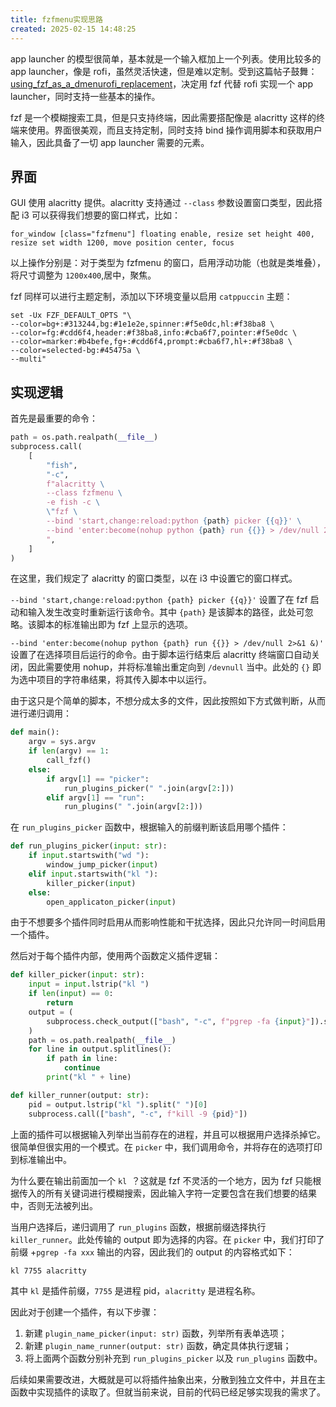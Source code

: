 ```yaml
---
title: fzfmenu实现思路
created: 2025-02-15 14:48:25
---
```

app launcher 的模型很简单，基本就是一个输入框加上一个列表。使用比较多的 app launcher，像是 rofi，虽然灵活快速，但是难以定制。受到这篇帖子鼓舞：[using_fzf_as_a_dmenurofi_replacement](https://www.reddit.com/r/commandline/comments/jatyek/using_fzf_as_a_dmenurofi_replacement/)，决定用 fzf 代替 rofi 实现一个 app launcher，同时支持一些基本的操作。

fzf 是一个模糊搜索工具，但是只支持终端，因此需要搭配像是 alacritty 这样的终端来使用。界面很美观，而且支持定制，同时支持 bind 操作调用脚本和获取用户输入，因此具备了一切 app launcher 需要的元素。

## 界面

GUI 使用 alacritty 提供。alacritty 支持通过 `--class` 参数设置窗口类型，因此搭配 i3 可以获得我们想要的窗口样式，比如：

```shell
for_window [class="fzfmenu"] floating enable, resize set height 400, resize set width 1200, move position center, focus
```

以上操作分别是：对于类型为 fzfmenu 的窗口，启用浮动功能（也就是类堆叠），将尺寸调整为 `1200x400`,居中，聚焦。

fzf 同样可以进行主题定制，添加以下环境变量以启用 `catppuccin` 主题：

```shell
set -Ux FZF_DEFAULT_OPTS "\
--color=bg+:#313244,bg:#1e1e2e,spinner:#f5e0dc,hl:#f38ba8 \
--color=fg:#cdd6f4,header:#f38ba8,info:#cba6f7,pointer:#f5e0dc \
--color=marker:#b4befe,fg+:#cdd6f4,prompt:#cba6f7,hl+:#f38ba8 \
--color=selected-bg:#45475a \
--multi"
```

## 实现逻辑

首先是最重要的命令：

```python
path = os.path.realpath(__file__)
subprocess.call(
    [
        "fish",
        "-c",
        f"alacritty \
        --class fzfmenu \
        -e fish -c \
        \"fzf \
        --bind 'start,change:reload:python {path} picker {{q}}' \
        --bind 'enter:become(nohup python {path} run {{}} > /dev/null 2>&1 &)'\" \
        ",
    ]
)
```

在这里，我们规定了 alacritty 的窗口类型，以在 i3 中设置它的窗口样式。

`--bind 'start,change:reload:python {path} picker {{q}}'` 设置了在 fzf 启动和输入发生改变时重新运行该命令。其中 `{path}` 是该脚本的路径，此处可忽略。该脚本的标准输出即为 fzf 上显示的选项。

`--bind 'enter:become(nohup python {path} run {{}} > /dev/null 2>&1 &)'` 设置了在选择项目后运行的命令。由于脚本运行结束后 alacritty 终端窗口自动关闭，因此需要使用 nohup，并将标准输出重定向到 `/devnull` 当中。此处的 `{}` 即为选中项目的字符串结果，将其传入脚本中以运行。

由于这只是个简单的脚本，不想分成太多的文件，因此按照如下方式做判断，从而进行递归调用：

```python
def main():
    argv = sys.argv
    if len(argv) == 1:
        call_fzf()
    else:
        if argv[1] == "picker":
            run_plugins_picker(" ".join(argv[2:]))
        elif argv[1] == "run":
            run_plugins(" ".join(argv[2:]))

```

在 `run_plugins_picker` 函数中，根据输入的前缀判断该启用哪个插件：

```python
def run_plugins_picker(input: str):
    if input.startswith("wd "):
        window_jump_picker(input)
    elif input.startswith("kl "):
        killer_picker(input)
    else:
        open_applicaton_picker(input)
```

由于不想要多个插件同时启用从而影响性能和干扰选择，因此只允许同一时间启用一个插件。

然后对于每个插件内部，使用两个函数定义插件逻辑：

```python
def killer_picker(input: str):
    input = input.lstrip("kl ")
    if len(input) == 0:
        return
    output = (
        subprocess.check_output(["bash", "-c", f"pgrep -fa {input}"]).strip().decode()
    )
    path = os.path.realpath(__file__)
    for line in output.splitlines():
        if path in line:
            continue
        print("kl " + line)

def killer_runner(output: str):
    pid = output.lstrip("kl ").split(" ")[0]
    subprocess.call(["bash", "-c", f"kill -9 {pid}"])

```

上面的插件可以根据输入列举出当前存在的进程，并且可以根据用户选择杀掉它。很简单但很实用的一个模式。在 `picker` 中，我们调用命令，并将存在的选项打印到标准输出中。

为什么要在输出前面加一个 `kl `？这就是 fzf 不灵活的一个地方，因为 fzf 只能根据传入的所有关键词进行模糊搜索，因此输入字符一定要包含在我们想要的结果中，否则无法被列出。

当用户选择后，递归调用了 `run_plugins` 函数，根据前缀选择执行 `killer_runner`。此处传输的 output 即为选择的内容。在 `picker` 中，我们打印了前缀 +`pgrep -fa xxx` 输出的内容，因此我们的 output 的内容格式如下：

```shell
kl 7755 alacritty
```

其中 `kl` 是插件前缀，`7755` 是进程 pid，`alacritty` 是进程名称。

因此对于创建一个插件，有以下步骤：

1. 新建 `plugin_name_picker(input: str)` 函数，列举所有表单选项；
2. 新建 `plugin_name_runner(output: str)` 函数，确定具体执行逻辑；
3. 将上面两个函数分别补充到 `run_plugins_picker` 以及 `run_plugins` 函数中。

后续如果需要改进，大概就是可以将插件抽象出来，分散到独立文件中，并且在主函数中实现插件的读取了。但就当前来说，目前的代码已经足够实现我的需求了。
